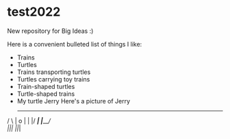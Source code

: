 # test2022
New repository for Big Ideas :)

Here is a convenient bulleted list of things I like:
* Trains
* Turtles
* Trains transporting turtles
* Turtles carrying toy trains
* Train-shaped turtles
* Turtle-shaped trains
* My turtle Jerry
Here's a picture of Jerry
  _____     ____
 /      \  |  o | 
|        |/ ___\| 
|_________/     
|_|_| |_|_|

